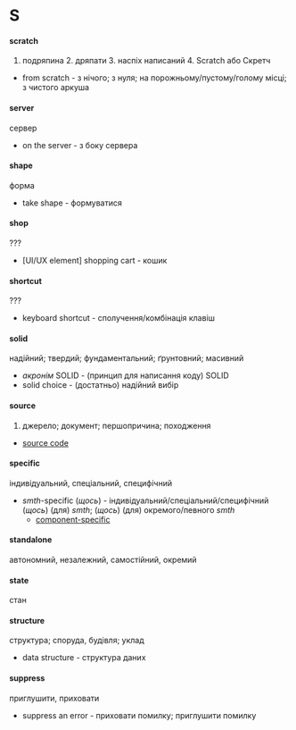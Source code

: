 # S

#### scratch
1. подряпина 2. дряпати 3. наспіх написаний 4. Scratch або Скретч
  - from scratch - з нічого; з нуля; на порожньому/пустому/голому місці; з чистого аркуша

#### server
сервер
  - on the server - з боку сервера

#### shape
форма
  - take shape - формуватися

#### shop
???
  - [UI/UX element] shopping cart - кошик

#### shortcut
???
  - keyboard shortcut - сполучення/комбінація клавіш

#### solid
надійний; твердий; фундаментальний; ґрунтовний; масивний
  - _акронім_ SOLID - (принцип для написання коду) SOLID
  - solid choice - (достатньо) надійний вибір

#### source
1. джерело; документ; першопричина; походження
  - [source code](./C.md#code)

#### specific
індивідуальний, спеціальний, специфічний
  - _smth_-specific (*щось*) - індивідуальний/спеціальний/специфічний (*щось*) (для) _smth_; (*щось*) (для) окремого/певного _smth_
    - [component-specific](./C.md#component)

#### standalone
автономний, незалежний, самостійний, окремий

#### state
стан

#### structure
структура; споруда, будівля; уклад
  - data structure - структура даних

#### suppress
приглушити, приховати
  - suppress an error - приховати помилку; приглушити помилку
